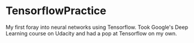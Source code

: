 # TensorflowPractice
My first foray into neural networks using Tensorflow.
Took Google's Deep Learning course on Udacity and had a pop at Tensorflow on my own.
